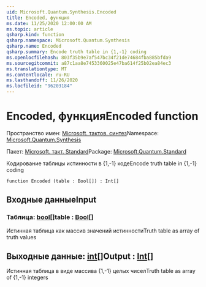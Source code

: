 ```yaml
---
uid: Microsoft.Quantum.Synthesis.Encoded
title: Encoded, функция
ms.date: 11/25/2020 12:00:00 AM
ms.topic: article
qsharp.kind: function
qsharp.namespace: Microsoft.Quantum.Synthesis
qsharp.name: Encoded
qsharp.summary: Encode truth table in {1,-1} coding
ms.openlocfilehash: 803f35b9e7af547bc34f21de74684fba885bfda9
ms.sourcegitcommit: a87c1aa8e7453360025e47ba614f25b02ea84ec3
ms.translationtype: MT
ms.contentlocale: ru-RU
ms.lasthandoff: 11/26/2020
ms.locfileid: "96203184"
---
```

# <a name="encoded-function"></a><span data-ttu-id="01d9a-102">Encoded, функция</span><span class="sxs-lookup"><span data-stu-id="01d9a-102">Encoded function</span></span>

<span data-ttu-id="01d9a-103">Пространство имен: [Microsoft. тактов. синтез](xref:Microsoft.Quantum.Synthesis)</span><span class="sxs-lookup"><span data-stu-id="01d9a-103">Namespace: [Microsoft.Quantum.Synthesis](xref:Microsoft.Quantum.Synthesis)</span></span>

<span data-ttu-id="01d9a-104">Пакет: [Microsoft. такт. Standard](https://nuget.org/packages/Microsoft.Quantum.Standard)</span><span class="sxs-lookup"><span data-stu-id="01d9a-104">Package: [Microsoft.Quantum.Standard](https://nuget.org/packages/Microsoft.Quantum.Standard)</span></span>


<span data-ttu-id="01d9a-105">Кодирование таблицы истинности в {1,-1} коде</span><span class="sxs-lookup"><span data-stu-id="01d9a-105">Encode truth table in {1,-1} coding</span></span>

```qsharp
function Encoded (table : Bool[]) : Int[]
```


## <a name="input"></a><span data-ttu-id="01d9a-106">Входные данные</span><span class="sxs-lookup"><span data-stu-id="01d9a-106">Input</span></span>

### <a name="table--bool"></a><span data-ttu-id="01d9a-107">Таблица: [bool](xref:microsoft.quantum.lang-ref.bool)[]</span><span class="sxs-lookup"><span data-stu-id="01d9a-107">table : [Bool](xref:microsoft.quantum.lang-ref.bool)[]</span></span>

<span data-ttu-id="01d9a-108">Истинная таблица как массив значений истинности</span><span class="sxs-lookup"><span data-stu-id="01d9a-108">Truth table as array of truth values</span></span>



## <a name="output--int"></a><span data-ttu-id="01d9a-109">Выходные данные: [int](xref:microsoft.quantum.lang-ref.int)[]</span><span class="sxs-lookup"><span data-stu-id="01d9a-109">Output : [Int](xref:microsoft.quantum.lang-ref.int)[]</span></span>

<span data-ttu-id="01d9a-110">Истинная таблица в виде массива {1,-1} целых чисел</span><span class="sxs-lookup"><span data-stu-id="01d9a-110">Truth table as array of {1,-1} integers</span></span>